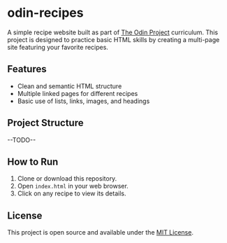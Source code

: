 # odin-recipes

A simple recipe website built as part of [The Odin Project](https://www.theodinproject.com/) curriculum. This project is designed to practice basic HTML skills by creating a multi-page site featuring your favorite recipes.

## Features

- Clean and semantic HTML structure
- Multiple linked pages for different recipes
- Basic use of lists, links, images, and headings

## Project Structure

--TODO--

## How to Run

1. Clone or download this repository.
2. Open `index.html` in your web browser.
3. Click on any recipe to view its details.

## License

This project is open source and available under the [MIT License](LICENSE).